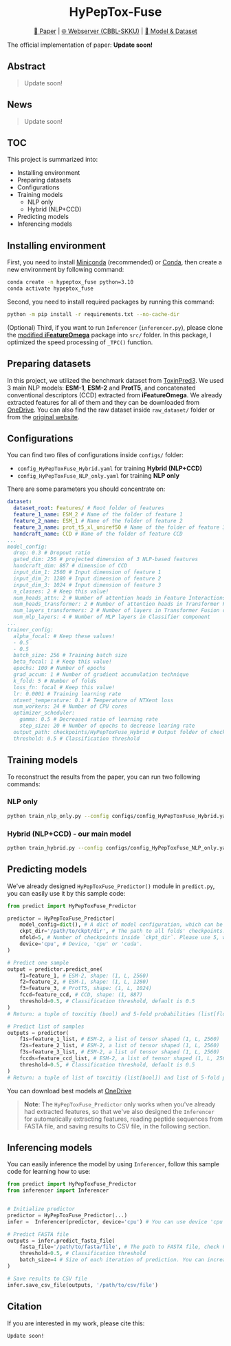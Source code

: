 <h1 align="center">HyPepTox-Fuse</h1>
<p align="center"><a href="">📝 Paper</a> | <a href="https://balalab-skku.org/HyPepTox-Fuse/">🌐 Webserver (CBBL-SKKU)</a> | <a href="https://1drv.ms/f/c/fa72f5f3c0e55162/Ev06ewB86b5Hv-xAMCaLOkMBEOqAxyZEYrqfq2_-z70WKg?e=7lmVaP">🚩 Model & Dataset</a></p>

The official implementation of paper: **Update soon!**

## Abstract
> Update soon!

## News
> Update soon!

## TOC

This project is summarized into:
- Installing environment
- Preparing datasets
- Configurations
- Training models
    - NLP only
    - Hybrid (NLP+CCD)
- Predicting models
- Inferencing models

## Installing environment
First, you need to install [Miniconda](https://docs.anaconda.com/miniconda/) (recommended) or [Conda](https://docs.conda.io/projects/conda/en/latest/user-guide/getting-started.html), then create a new environment by following command:

```bash
conda create -n hypeptox_fuse python=3.10
conda activate hypeptox_fuse
```

Second, you need to install required packages by running this command:

```bash
python -m pip install -r requirements.txt --no-cache-dir
```

(Optional) Third, if you want to run `Inferencer` (`inferencer.py`), please clone the [modified **iFeatureOmega**](https://github.com/duongttr/iFeatureOmega-CLI) package into `src/` folder. In this package, I optimized the speed processing of `_TPC()` function.

## Preparing datasets
In this project, we utilized the benchmark dataset from [ToxinPred3](https://doi.org/10.1016/j.compbiomed.2024.108926). We used 3 main NLP models: **ESM-1**, **ESM-2** and **ProtT5**, and concatenated conventional descriptors (CCD) extracted from **iFeatureOmega**. We already extracted features for all of them and they can be downloaded from [OneDrive](https://1drv.ms/u/c/fa72f5f3c0e55162/EYiEkLysyp1AuaztMkayR_gBFTdrxJ5x0_coCmzxCvrIKA?e=m4fUbr). You can also find the raw dataset inside `raw_dataset/` folder or from the [original website](https://webs.iiitd.edu.in/raghava/toxinpred3/download.php).

## Configurations
You can find two files of configurations inside `configs/` folder:

- `config_HyPepToxFuse_Hybrid.yaml` for training **Hybrid (NLP+CCD)**
- `config_HyPepToxFuse_NLP_only.yaml` for training **NLP only**

There are some parameters you should concentrate on:
```yaml
dataset:
  dataset_root: Features/ # Root folder of features
  feature_1_name: ESM_2 # Name of the folder of feature 1
  feature_2_name: ESM_1 # Name of the folder of feature 2
  feature_3_name: prot_t5_xl_uniref50 # Name of the folder of feature 3
  handcraft_name: CCD # Name of the folder of feature CCD
...
model_config:
  drop: 0.3 # Dropout ratio
  gated_dim: 256 # projected dimension of 3 NLP-based features
  handcraft_dim: 887 # dimension of CCD
  input_dim_1: 2560 # Input dimension of feature 1 
  input_dim_2: 1280 # Input dimension of feature 2
  input_dim_3: 1024 # Input dimension of feature 3
  n_classes: 2 # Keep this value!
  num_heads_attn: 2 # Number of attention heads in Feature Interactions component
  num_heads_transformer: 2 # Number of attention heads in Transformer Fusion component
  num_layers_transformers: 2 # Number of layers in Transformer Fusion component
  num_mlp_layers: 4 # Number of MLP layers in Classifier component
...
trainer_config:
  alpha_focal: # Keep these values!
  - 0.5
  - 0.5
  batch_size: 256 # Training batch size
  beta_focal: 1 # Keep this value!
  epochs: 100 # Number of epochs
  grad_accum: 1 # Number of gradient accumulation technique
  k_fold: 5 # Number of folds
  loss_fn: focal # Keep this value!
  lr: 0.0001 # Training learning rate
  ntxent_temperature: 0.1 # Temperature of NTXent loss
  num_workers: 24 # Number of CPU cores
  optimizer_scheduler:
    gamma: 0.5 # Decreased ratio of learning rate
    step_size: 20 # Number of epochs to decrease learing rate
  output_path: checkpoints/HyPepToxFuse_Hybrid # Output folder of checkpoints
  threshold: 0.5 # Classification threshold
```

## Training models
To reconstruct the results from the paper, you can run two following commands:

### NLP only
```bash
python train_nlp_only.py --config configs/config_HyPepToxFuse_Hybrid.yaml --cuda
```

### Hybrid (NLP+CCD) - our main model
```bash
python train_hybrid.py --config configs/config_HyPepToxFuse_NLP_only.yaml --cuda
```

## Predicting models
We've already designed `HyPepToxFuse_Predictor()` module in `predict.py`, you can easily use it by this sample code:

```python
from predict import HyPepToxFuse_Predictor

predictor = HyPepToxFuse_Predictor(
    model_config=dict(), # A dict of model configuration, which can be easily loaded from yaml config file (`model_config` key).
    ckpt_dir='/path/to/ckpt/dir', # The path to all folds' checkpoints. 
    nfold=5, # Number of checkpoints inside `ckpt_dir`. Please use 5, which is the default of our training configuration.
    device='cpu', # Device, 'cpu' or 'cuda'.
)

# Predict one sample
output = predictor.predict_one(
    f1=feature_1, # ESM-2, shape: (1, L, 2560)
    f2=feature_2, # ESM-1, shape: (1, L, 1280)
    f3=feature_3, # ProtT5, shape: (1, L, 1024)
    fccd=feature_ccd, # CCD, shape: (1, 887)
    threshold=0.5, # Classification threshold, default is 0.5
)
# Return: a tuple of toxcitiy (bool) and 5-fold probabilities (list[float])

# Predict list of samples
outputs = predictor(
    f1s=feature_1_list, # ESM-2, a list of tensor shaped (1, L, 2560)
    f2s=feature_2_list, # ESM-2, a list of tensor shaped (1, L, 2560)
    f3s=feature_3_list, # ESM-2, a list of tensor shaped (1, L, 2560)
    fccds=feature_ccd_list, # ESM-2, a list of tensor shaped (1, L, 2560)
    threshold=0.5, # Classification threshold, default is 0.5
)
# Return: a tuple of list of toxcitiy (list[bool]) and list of 5-fold probabilities (list[list[float]])
```
You can download best models at [OneDrive](https://1drv.ms/u/c/fa72f5f3c0e55162/EYOrJEFT8tZGp-dOpN8cYsYBlrGaKI9RkegHARTUJm9pLg?e=CRF9rT)  

> **Note**: The `HyPepToxFuse_Predictor` only works when you've already had extracted features, so that we've also designed the `Inferencer` for automatically extracting features, reading peptide sequences from FASTA file, and saving results to CSV file, in the following section. 

## Inferencing models
You can easily inference the model by using `Inferencer`, follow this sample code for learning how to use:

```python
from predict import HyPepToxFuse_Predictor
from inferencer import Inferencer


# Initialize predictor
predictor = HyPepToxFuse_Predictor(...)
infer =  Inferencer(predictor, device='cpu') # You can use device 'cpu' or 'cuda', please be consistent with device of `predictor`

# Predict FASTA file
outputs = infer.predict_fasta_file(
    fasta_file='/path/to/fasta/file', # The path to FASTA file, check FASTA format at: https://en.wikipedia.org/wiki/FASTA_format 
    threshold=0.5, # Classification threshold
    batch_size=4 # Size of each iteration of prediction. You can increase the batch size for faster speed processing if having enough computing resources.
)

# Save results to CSV file
infer.save_csv_file(outputs, '/path/to/csv/file')
```

## Citation
If you are interested in my work, please cite this:
```
Update soon!
```